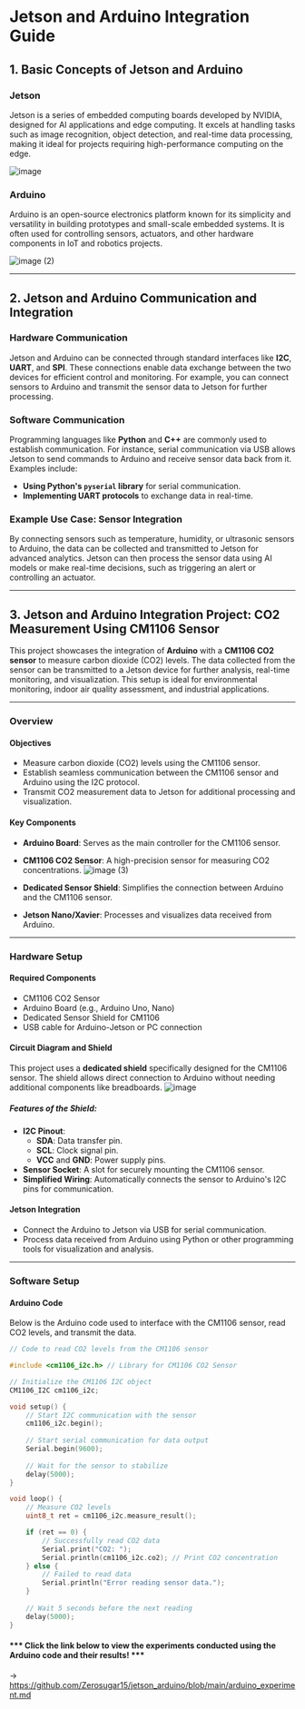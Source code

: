 # Jetson and Arduino Integration Guide

## 1. Basic Concepts of Jetson and Arduino

### Jetson
Jetson is a series of embedded computing boards developed by NVIDIA, designed for AI applications and edge computing. It excels at handling tasks such as image recognition, object detection, and real-time data processing, making it ideal for projects requiring high-performance computing on the edge.

![image](https://github.com/user-attachments/assets/a7562f05-86cc-48e6-ad5f-32cac0e9fef2)


### Arduino
Arduino is an open-source electronics platform known for its simplicity and versatility in building prototypes and small-scale embedded systems. It is often used for controlling sensors, actuators, and other hardware components in IoT and robotics projects.

![image (2)](https://github.com/user-attachments/assets/54ff0e09-7142-4805-9c8b-9362f33be644)



---

## 2. Jetson and Arduino Communication and Integration

### Hardware Communication
Jetson and Arduino can be connected through standard interfaces like **I2C**, **UART**, and **SPI**. These connections enable data exchange between the two devices for efficient control and monitoring. For example, you can connect sensors to Arduino and transmit the sensor data to Jetson for further processing.

### Software Communication
Programming languages like **Python** and **C++** are commonly used to establish communication. For instance, serial communication via USB allows Jetson to send commands to Arduino and receive sensor data back from it. Examples include:

- **Using Python's `pyserial` library** for serial communication.
- **Implementing UART protocols** to exchange data in real-time.

### Example Use Case: Sensor Integration
By connecting sensors such as temperature, humidity, or ultrasonic sensors to Arduino, the data can be collected and transmitted to Jetson for advanced analytics. Jetson can then process the sensor data using AI models or make real-time decisions, such as triggering an alert or controlling an actuator.

---

## 3. Jetson and Arduino Integration Project: CO2 Measurement Using CM1106 Sensor

This project showcases the integration of **Arduino** with a **CM1106 CO2 sensor** to measure carbon dioxide (CO2) levels. The data collected from the sensor can be transmitted to a Jetson device for further analysis, real-time monitoring, and visualization. This setup is ideal for environmental monitoring, indoor air quality assessment, and industrial applications.

---

### **Overview**

#### Objectives
- Measure carbon dioxide (CO2) levels using the CM1106 sensor.
- Establish seamless communication between the CM1106 sensor and Arduino using the I2C protocol.
- Transmit CO2 measurement data to Jetson for additional processing and visualization.

#### Key Components
- **Arduino Board**: Serves as the main controller for the CM1106 sensor.
- **CM1106 CO2 Sensor**: A high-precision sensor for measuring CO2 concentrations.
  ![image (3)](https://github.com/user-attachments/assets/f890fe9d-1db6-4d19-a103-51cd7146e191)

- **Dedicated Sensor Shield**: Simplifies the connection between Arduino and the CM1106 sensor.
- **Jetson Nano/Xavier**: Processes and visualizes data received from Arduino.

---

### **Hardware Setup**

#### Required Components
- CM1106 CO2 Sensor
- Arduino Board (e.g., Arduino Uno, Nano)
- Dedicated Sensor Shield for CM1106
- USB cable for Arduino-Jetson or PC connection

#### Circuit Diagram and Shield
This project uses a **dedicated shield** specifically designed for the CM1106 sensor. The shield allows direct connection to Arduino without needing additional components like breadboards.
![image](https://github.com/user-attachments/assets/2a1d080e-17e4-4ba6-8808-4f91db03c72b)


##### Features of the Shield:
- **I2C Pinout**:
  - **SDA**: Data transfer pin.
  - **SCL**: Clock signal pin.
  - **VCC** and **GND**: Power supply pins.
- **Sensor Socket**: A slot for securely mounting the CM1106 sensor.
- **Simplified Wiring**: Automatically connects the sensor to Arduino's I2C pins for communication.

#### Jetson Integration
- Connect the Arduino to Jetson via USB for serial communication.
- Process data received from Arduino using Python or other programming tools for visualization and analysis.

---

### **Software Setup**

#### Arduino Code
Below is the Arduino code used to interface with the CM1106 sensor, read CO2 levels, and transmit the data.

```cpp
// Code to read CO2 levels from the CM1106 sensor

#include <cm1106_i2c.h> // Library for CM1106 CO2 Sensor

// Initialize the CM1106 I2C object
CM1106_I2C cm1106_i2c;

void setup() {
    // Start I2C communication with the sensor
    cm1106_i2c.begin();
    
    // Start serial communication for data output
    Serial.begin(9600);
    
    // Wait for the sensor to stabilize
    delay(5000);
}

void loop() {
    // Measure CO2 levels
    uint8_t ret = cm1106_i2c.measure_result();

    if (ret == 0) {
        // Successfully read CO2 data
        Serial.print("CO2: ");
        Serial.println(cm1106_i2c.co2); // Print CO2 concentration
    } else {
        // Failed to read data
        Serial.println("Error reading sensor data.");
    }
    
    // Wait 5 seconds before the next reading
    delay(5000);
}
```

#### *** Click the link below to view the experiments conducted using the Arduino code and their results! ***
-> https://github.com/Zerosugar15/jetson_arduino/blob/main/arduino_experiment.md
